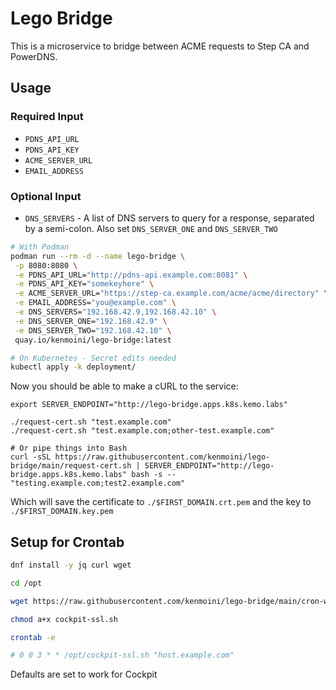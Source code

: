 # Lego Bridge

This is a microservice to bridge between ACME requests to Step CA and PowerDNS.

## Usage

### Required Input

- `PDNS_API_URL`
- `PDNS_API_KEY`
- `ACME_SERVER_URL`
- `EMAIL_ADDRESS`

### Optional Input

- `DNS_SERVERS` - A list of DNS servers to query for a response, separated by a semi-colon.  Also set `DNS_SERVER_ONE` and `DNS_SERVER_TWO`

```bash
# With Podman
podman run --rm -d --name lego-bridge \
 -p 8080:8080 \
 -e PDNS_API_URL="http://pdns-api.example.com:8081" \
 -e PDNS_API_KEY="somekeyhere" \
 -e ACME_SERVER_URL="https://step-ca.example.com/acme/acme/directory" \
 -e EMAIL_ADDRESS="you@example.com" \
 -e DNS_SERVERS="192.168.42.9,192.168.42.10" \
 -e DNS_SERVER_ONE="192.168.42.9" \
 -e DNS_SERVER_TWO="192.168.42.10" \
 quay.io/kenmoini/lego-bridge:latest

# On Kubernetes - Secret edits needed
kubectl apply -k deployment/
```

Now you should be able to make a cURL to the service:

```
export SERVER_ENDPOINT="http://lego-bridge.apps.k8s.kemo.labs"

./request-cert.sh "test.example.com"
./request-cert.sh "test.example.com;other-test.example.com"

# Or pipe things into Bash
curl -sSL https://raw.githubusercontent.com/kenmoini/lego-bridge/main/request-cert.sh | SERVER_ENDPOINT="http://lego-bridge.apps.k8s.kemo.labs" bash -s -- "testing.example.com;test2.example.com"
```

Which will save the certificate to `./$FIRST_DOMAIN.crt.pem` and the key to `./$FIRST_DOMAIN.key.pem`

## Setup for Crontab

```bash
dnf install -y jq curl wget

cd /opt

wget https://raw.githubusercontent.com/kenmoini/lego-bridge/main/cron-wrapper.sh -O cockpit-ssl.sh

chmod a+x cockpit-ssl.sh

crontab -e

# 0 0 3 * * /opt/cockpit-ssl.sh "host.example.com"
```

Defaults are set to work for Cockpit